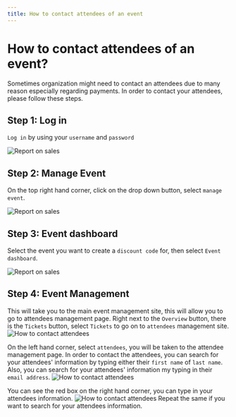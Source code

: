 ```yaml
---
title: How to contact attendees of an event
---
```


# How to contact attendees of an event?

Sometimes organization might need to contact an attendees due to many reason especially regarding payments. In order to contact your attendees, please follow these steps. 

## Step 1: Log in
`Log in` by using your `username` and `password`

![Report on sales](/images/Log-in-page.png)

## Step 2: Manage Event
On the top right hand corner, click on the drop down button, select `manage event`. 

![Report on sales](/images/Manage-events-bar.png)

## Step 3: Event dashboard
Select the event you want to create a `discount code` for, then select `Event dashboard`.

![Report on sales](/images/How-to-create-a-discount-code-for-tickets-8.png)

## Step 4: Event Management
This will take you to the main event management site, this will allow you to go to attendees management page. Right next to the `Overview` button, there is the `Tickets` button, select `Tickets` to go on to `attendees` management site. 
![How to contact attendees](/images/How-to-contact-attendees-of-an-event-2.png)

On the left hand corner, select `attendees`, you will be taken to the attendee management page. In order to contact the attendees, you can search for your attendees' information by typing either their `first name` of `last name`. Also, you can search for your attendees' information my typing in their `email address`. 
![How to contact attendees](/images/How-to-contact-attendees-of-an-event-3.png)

You can see the red box on the right hand corner, you can type in your attendees information. 
![How to contact attendees](/images/How-to-contact-attendees-of-an-event-4.png)
Repeat the same if you want to search for your attendees information.
